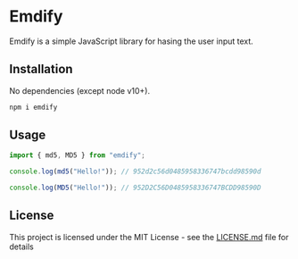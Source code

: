 # Emdify

Emdify is a simple JavaScript library for hasing the user input text.

## Installation

No dependencies (except node v10+).

```bash
npm i emdify
```

## Usage

```javascript
import { md5, MD5 } from "emdify";

console.log(md5("Hello!")); // 952d2c56d0485958336747bcdd98590d

console.log(MD5("Hello!")); // 952D2C56D0485958336747BCDD98590D
```

## License

This project is licensed under the MIT License - see the [LICENSE.md](LICENSE.md) file for details
